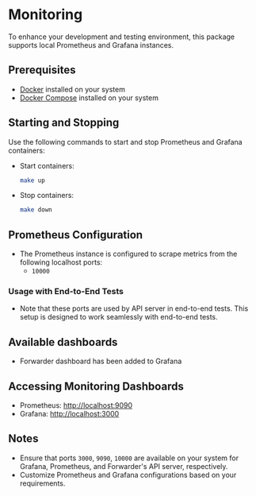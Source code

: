 # Monitoring

To enhance your development and testing environment, this package supports local Prometheus and Grafana instances.

## Prerequisites

- [Docker](https://www.docker.com/) installed on your system
- [Docker Compose](https://docs.docker.com/compose/) installed on your system

## Starting and Stopping

Use the following commands to start and stop Prometheus and Grafana containers:
 - Start containers:
      ```bash
      make up
      ```
 - Stop containers:
   ```bash
   make down
   ```

## Prometheus Configuration

- The Prometheus instance is configured to scrape metrics from the following localhost ports:
    - `10000`

### Usage with End-to-End Tests

- Note that these ports are used by API server in end-to-end tests. This setup is designed to work seamlessly with end-to-end tests.

## Available dashboards

- Forwarder dashboard has been added to Grafana

## Accessing Monitoring Dashboards

- Prometheus: [http://localhost:9090](http://localhost:9090)
- Grafana: [http://localhost:3000](http://localhost:3000)

## Notes

- Ensure that ports `3000`, `9090`, `10000` are available on your system for Grafana, Prometheus, and Forwarder's API server, respectively.
- Customize Prometheus and Grafana configurations based on your requirements.
